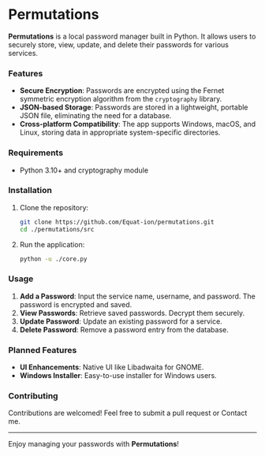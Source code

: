 # Permutations

**Permutations** is a local password manager built in Python. It allows users to securely store, view, update, and delete their passwords for various services. 


### Features

- **Secure Encryption**: Passwords are encrypted using the Fernet symmetric encryption algorithm from the `cryptography` library.
- **JSON-based Storage**: Passwords are stored in a lightweight, portable JSON file, eliminating the need for a database.
- **Cross-platform Compatibility**: The app supports Windows, macOS, and Linux, storing data in appropriate system-specific directories.


### Requirements

- Python 3.10+ and cryptography module

### Installation

1. Clone the repository:

   ```bash
   git clone https://github.com/Equat-ion/permutations.git
   cd ./permutations/src
   ```

2. Run the application:

   ```bash
   python -u ./core.py
   ```

### Usage

1. **Add a Password**: Input the service name, username, and password. The password is encrypted and saved.
2. **View Passwords**: Retrieve saved passwords. Decrypt them securely.
3. **Update Password**: Update an existing password for a service.
4. **Delete Password**: Remove a password entry from the database.

### Planned Features

- **UI Enhancements**: Native UI like Libadwaita for GNOME.
- **Windows Installer**: Easy-to-use installer for Windows users.

### Contributing

Contributions are welcomed! Feel free to submit a pull request or Contact me.


---

Enjoy managing your passwords with **Permutations**!

